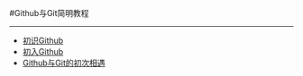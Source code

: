 #Github与Git简明教程  
***  
- [初识Github](https://github.com/lavor-zl/Github-Git/blob/master/初识Github.md)  
- [初入Github](https://github.com/lavor-zl/Github-Git/blob/master/初入Github.md)  
- [Github与Git的初次相遇](https://github.com/lavor-zl/Github-Git/blob/master/Github与Git的初次相遇.md)